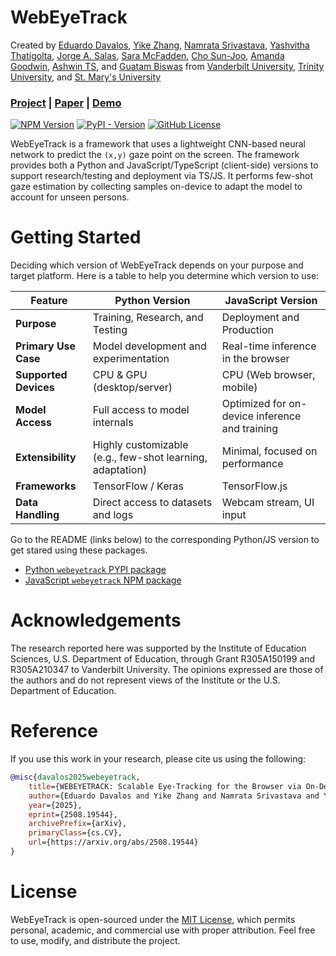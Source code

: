 # WebEyeTrack

Created by <a href="https://edavalosanaya.github.io" target="_blank">Eduardo Davalos</a>, <a href="https://scholar.google.com/citations?user=_E0SGAkAAAAJ&hl=en" target="_blank">Yike Zhang</a>, <a href="https://scholar.google.com/citations?user=GWvdYIoAAAAJ&hl=en&oi=ao" target="_blank">Namrata Srivastava</a>, <a href="https://www.linkedin.com/in/yashvitha/" target="_blank">Yashvitha Thatigolta</a>, <a href="" target="_blank">Jorge A. Salas</a>, <a href="https://www.linkedin.com/in/sara-mcfadden-93162a4/" target="_blank">Sara McFadden</a>, <a href="https://scholar.google.com/citations?user=0SHxelgAAAAJ&hl=en" target="_blank">Cho Sun-Joo</a>, <a href="https://scholar.google.com/citations?user=dZ8X7mMAAAAJ&hl=en" target="_blank">Amanda Goodwin</a>, <a href="https://sites.google.com/view/ashwintudur/home" target="_blank">Ashwin TS</a>, and <a href="https://scholar.google.com/citations?user=-m5wrTkAAAAJ&hl=en" target="_blank">Guatam Biswas</a> from <a href="https://wp0.vanderbilt.edu/oele/" target="_blank">Vanderbilt University</a>, <a href="https://redforestai.github.io" target="_blank">Trinity University</a>, and <a href="https://knotlab.github.io/KnotLab/" target="_blank">St. Mary's University</a>

### [Project](https://redforestai.github.io/WebEyeTrack) | [Paper](https://arxiv.org/abs/2508.19544) | [Demo](https://azure-olympie-5.tiiny.site)

<p></p>

[![NPM Version](https://img.shields.io/npm/v/webeyetrack)](https://www.npmjs.com/package/webeyetrack) [![PyPI - Version](https://img.shields.io/pypi/v/webeyetrack)](https://pypi.org/project/webeyetrack/) [![GitHub License](https://img.shields.io/github/license/RedForestAI/webeyetrack)](#license)

WebEyeTrack is a framework that uses a lightweight CNN-based neural network to predict the ``(x,y)`` gaze point on the screen. The framework provides both a Python and JavaScript/TypeScript (client-side) versions to support research/testing and deployment via TS/JS. It performs few-shot gaze estimation by collecting samples on-device to adapt the model to account for unseen persons.

# Getting Started

Deciding which version of WebEyeTrack depends on your purpose and target platform. Here is a table to help you determine which version to use: 

| Feature              | Python Version                       | JavaScript Version                     |
|----------------------|--------------------------------------|----------------------------------------|
| **Purpose**          | Training, Research, and Testing      | Deployment and Production              |
| **Primary Use Case** | Model development and experimentation | Real-time inference in the browser     |
| **Supported Devices**| CPU & GPU (desktop/server)           | CPU (Web browser, mobile)    |
| **Model Access**     | Full access to model internals       | Optimized for on-device inference and training |
| **Extensibility**    | Highly customizable (e.g., few-shot learning, adaptation) | Minimal, focused on performance        |
| **Frameworks**       | TensorFlow / Keras                   | TensorFlow.js                          |
| **Data Handling**    | Direct access to datasets and logs   | Webcam stream, UI input                |

Go to the README (links below) to the corresponding Python/JS version to get stared using these packages.

* [Python ``webeyetrack`` PYPI package](./python)
* [JavaScript ``webeyetrack`` NPM package](./js)

# Acknowledgements

The research reported here was supported by the Institute of Education Sciences, U.S. Department of Education, through Grant R305A150199 and R305A210347 to Vanderbilt University. The opinions expressed are those of the authors and do not represent views of the Institute or the U.S. Department of Education.

# Reference

If you use this work in your research, please cite us using the following:

```bibtex
@misc{davalos2025webeyetrack,
	title={WEBEYETRACK: Scalable Eye-Tracking for the Browser via On-Device Few-Shot Personalization},
	author={Eduardo Davalos and Yike Zhang and Namrata Srivastava and Yashvitha Thatigotla and Jorge A. Salas and Sara McFadden and Sun-Joo Cho and Amanda Goodwin and Ashwin TS and Gautam Biswas},
	year={2025},
	eprint={2508.19544},
	archivePrefix={arXiv},
	primaryClass={cs.CV},
	url={https://arxiv.org/abs/2508.19544}
}
```

# License

WebEyeTrack is open-sourced under the [MIT License](LICENSE), which permits personal, academic, and commercial use with proper attribution. Feel free to use, modify, and distribute the project.
